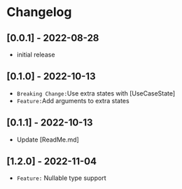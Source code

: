 # Changelog

## [0.0.1] - 2022-08-28

- initial release

## [0.1.0] - 2022-10-13

- `Breaking Change:`Use extra states with [UseCaseState]
- `Feature:`Add arguments to extra states

## [0.1.1] - 2022-10-13

- Update [ReadMe.md]

## [1.2.0] - 2022-11-04

- `Feature:` Nullable type support
